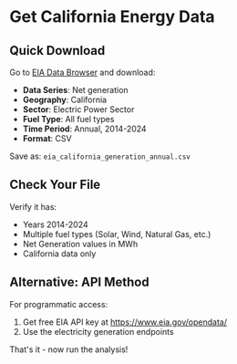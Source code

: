 # Get California Energy Data

## Quick Download

Go to [EIA Data Browser](https://www.eia.gov/electricity/data/browser/) and download:
- **Data Series**: Net generation
- **Geography**: California
- **Sector**: Electric Power Sector
- **Fuel Type**: All fuel types
- **Time Period**: Annual, 2014-2024
- **Format**: CSV

Save as: `eia_california_generation_annual.csv`

## Check Your File

Verify it has:
- Years 2014-2024
- Multiple fuel types (Solar, Wind, Natural Gas, etc.)
- Net Generation values in MWh
- California data only

## Alternative: API Method

For programmatic access:
1. Get free EIA API key at https://www.eia.gov/opendata/
2. Use the electricity generation endpoints

That's it - now run the analysis!
